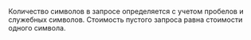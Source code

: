 Количество символов в запросе определяется с учетом пробелов и служебных символов. Стоимость пустого запроса равна стоимости одного символа.